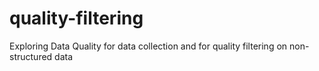 # quality-filtering
Exploring Data Quality for data collection and for quality filtering on non-structured data
